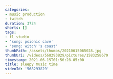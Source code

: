 ```yaml
---
categories:
- music production
- twitch
duration: 3724
shorts: []
tags:
- fl studio
- 'song: psionic cave'
- 'song: witch''s coast'
thumbPath: /assets/thumbs/20210615065028.jpg
thumbUri: /videos/568293829/pictures/1583258679
timestamp: 2021-06-15T01:50:28-05:00
title: sleepy music time
videoId: '568293829'
---
```

